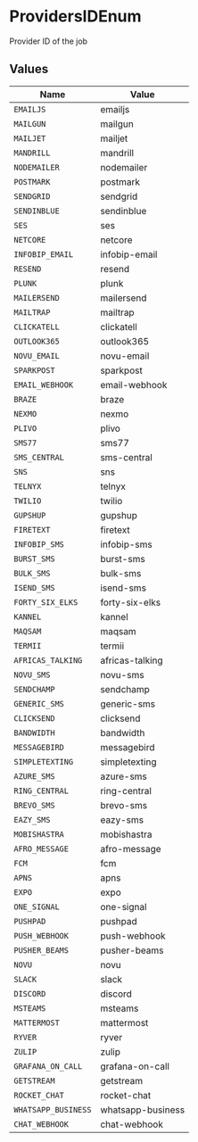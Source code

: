 # ProvidersIDEnum

Provider ID of the job


## Values

| Name                | Value               |
| ------------------- | ------------------- |
| `EMAILJS`           | emailjs             |
| `MAILGUN`           | mailgun             |
| `MAILJET`           | mailjet             |
| `MANDRILL`          | mandrill            |
| `NODEMAILER`        | nodemailer          |
| `POSTMARK`          | postmark            |
| `SENDGRID`          | sendgrid            |
| `SENDINBLUE`        | sendinblue          |
| `SES`               | ses                 |
| `NETCORE`           | netcore             |
| `INFOBIP_EMAIL`     | infobip-email       |
| `RESEND`            | resend              |
| `PLUNK`             | plunk               |
| `MAILERSEND`        | mailersend          |
| `MAILTRAP`          | mailtrap            |
| `CLICKATELL`        | clickatell          |
| `OUTLOOK365`        | outlook365          |
| `NOVU_EMAIL`        | novu-email          |
| `SPARKPOST`         | sparkpost           |
| `EMAIL_WEBHOOK`     | email-webhook       |
| `BRAZE`             | braze               |
| `NEXMO`             | nexmo               |
| `PLIVO`             | plivo               |
| `SMS77`             | sms77               |
| `SMS_CENTRAL`       | sms-central         |
| `SNS`               | sns                 |
| `TELNYX`            | telnyx              |
| `TWILIO`            | twilio              |
| `GUPSHUP`           | gupshup             |
| `FIRETEXT`          | firetext            |
| `INFOBIP_SMS`       | infobip-sms         |
| `BURST_SMS`         | burst-sms           |
| `BULK_SMS`          | bulk-sms            |
| `ISEND_SMS`         | isend-sms           |
| `FORTY_SIX_ELKS`    | forty-six-elks      |
| `KANNEL`            | kannel              |
| `MAQSAM`            | maqsam              |
| `TERMII`            | termii              |
| `AFRICAS_TALKING`   | africas-talking     |
| `NOVU_SMS`          | novu-sms            |
| `SENDCHAMP`         | sendchamp           |
| `GENERIC_SMS`       | generic-sms         |
| `CLICKSEND`         | clicksend           |
| `BANDWIDTH`         | bandwidth           |
| `MESSAGEBIRD`       | messagebird         |
| `SIMPLETEXTING`     | simpletexting       |
| `AZURE_SMS`         | azure-sms           |
| `RING_CENTRAL`      | ring-central        |
| `BREVO_SMS`         | brevo-sms           |
| `EAZY_SMS`          | eazy-sms            |
| `MOBISHASTRA`       | mobishastra         |
| `AFRO_MESSAGE`      | afro-message        |
| `FCM`               | fcm                 |
| `APNS`              | apns                |
| `EXPO`              | expo                |
| `ONE_SIGNAL`        | one-signal          |
| `PUSHPAD`           | pushpad             |
| `PUSH_WEBHOOK`      | push-webhook        |
| `PUSHER_BEAMS`      | pusher-beams        |
| `NOVU`              | novu                |
| `SLACK`             | slack               |
| `DISCORD`           | discord             |
| `MSTEAMS`           | msteams             |
| `MATTERMOST`        | mattermost          |
| `RYVER`             | ryver               |
| `ZULIP`             | zulip               |
| `GRAFANA_ON_CALL`   | grafana-on-call     |
| `GETSTREAM`         | getstream           |
| `ROCKET_CHAT`       | rocket-chat         |
| `WHATSAPP_BUSINESS` | whatsapp-business   |
| `CHAT_WEBHOOK`      | chat-webhook        |